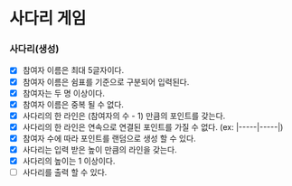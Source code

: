 # 사다리 게임
### 사다리(생성)
- [x] 참여자 이름은 최대 5글자이다.
- [x] 참여자 이름은 쉼표를 기준으로 구분되어 입력된다.
- [x] 참여자는 두 명 이상이다.
- [x] 참여자 이름은 중복 될 수 없다. 
- [x] 사다리의 한 라인은 (참여자의 수 - 1) 만큼의 포인트를 갖는다. 
- [x] 사다리의 한 라인은 연속으로 연결된 포인트를 가질 수 없다. (ex: |-----|-----|)
- [x] 참여자 수에 따라 포인트를 랜덤으로 생성 할 수 있다. 
- [x] 사다리는 입력 받은 높이 만큼의 라인을 갖는다.
- [x] 사다리의 높이는 1 이상이다. 
- [ ] 사다리를 출력 할 수 있다.